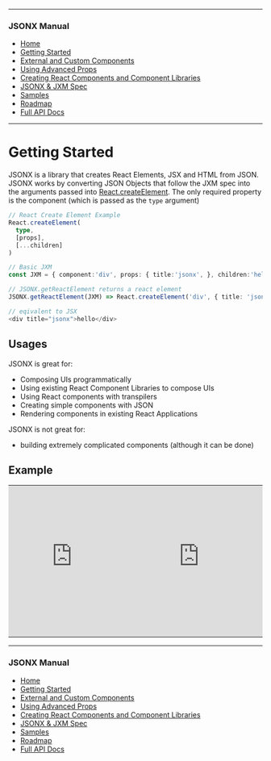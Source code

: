 <link id="viewx-style-style-0" rel="stylesheet" type="text/css" href="https://unpkg.com/highlight.js@9.18.1/styles/darkula.css">
<!-- <script src="https://unpkg.com/highlight.js@9.18.1/lib/highlight.js"> </script> -->

---
### JSONX Manual
 - [Home](https://jsonx.anydata.app)
 - [Getting Started](../getting-started/index.html)
 - [External and Custom Components](../using-external-and-custom-components/index.html)
 - [Using Advanced Props](../using-advanced-props/index.html)
 - [Creating React Components and Component Libraries](../creating-react-components-and-component-libraries/index.html)
 - [JSONX & JXM Spec](../spec/index.html)
 - [Samples](../samples/index.html)
 - [Roadmap](../roadmap/index.html)
 - [Full API Docs](../../index.html)
---

# Getting Started

JSONX is a library that creates React Elements, JSX and HTML from JSON. JSONX works by converting JSON Objects that follow the JXM spec into the arguments passed into [React.createElement](https://reactjs.org/docs/react-api.html#createelement). The only required property is the component (which is passed as the `type` argument)

```ts
// React Create Element Example
React.createElement(
  type,
  [props],
  [...children]
)

// Basic JXM
const JXM = { component:'div', props: { title:'jsonx', }, children:'hello', };

// JSONX.getReactElement returns a react element 
JSONX.getReactElement(JXM) => React.createElement('div', { title: 'jsonx', }, 'hello');

// eqivalent to JSX 
<div title="jsonx">hello</div> 
```

## Usages

JSONX is great for:
- Composing UIs programmatically
- Using existing React Component Libraries to compose UIs
- Using React components with transpilers
- Creating simple components with JSON
- Rendering components in existing React Applications

JSONX is not great for:
- building extremely complicated components (although it can be done)

## Example
<table style="border:0; width:100%">
  <tr>
    <td style="padding:0"><iframe width="100%" height="300" src="https://jsfiddle.net/yawetse/ka7ghypd/18/embedded/js,html/dark/" allowfullscreen="allowfullscreen" allowpaymentrequest frameborder="0"></iframe>
</td>
    <td style="padding:0"><iframe width="100%" height="300" src="https://jsfiddle.net/yawetse/ka7ghypd/18/embedded/result/dark/" allowfullscreen="allowfullscreen" allowpaymentrequest frameborder="0"></iframe>
</td>
  </tr>
</table>


---
### JSONX Manual
 - [Home](https://jsonx.anydata.app)
 - [Getting Started](../getting-started/index.html)
 - [External and Custom Components](../using-external-and-custom-components/index.html)
 - [Using Advanced Props](../using-advanced-props/index.html)
 - [Creating React Components and Component Libraries](../creating-react-components-and-component-libraries/index.html)
 - [JSONX & JXM Spec](../spec/index.html)
 - [Samples](../samples/index.html)
 - [Roadmap](../roadmap/index.html)
 - [Full API Docs](../../index.html)
